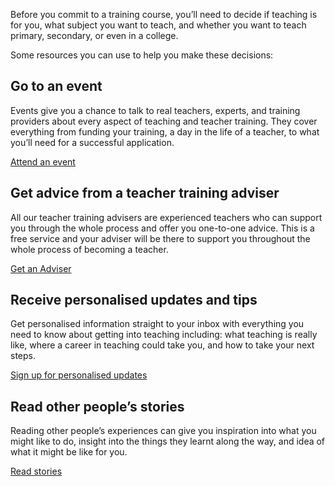 Before you commit to a training course, you’ll need to decide if teaching is for you, what subject you want to teach, and whether you want to teach primary, secondary, or even in a college. 

Some resources you can use to help you make these decisions: 

## Go to an event 
Events give you a chance to talk to real teachers, experts, and training providers about every aspect of teaching and teacher training. They cover everything from funding your training, a day in the life of a teacher, to what you’ll need for a successful application.

<p class="call-to-action__action">
  <a href="/events">Attend an event</a>
</p> 

## Get advice from a teacher training adviser 
All our teacher training advisers are experienced teachers who can support you through the whole process and offer you one-to-one advice. 
This is a free service and your adviser will be there to support you throughout the whole process of becoming a teacher. 

<p class="call-to-action__action">
  <a href="/tta-service">Get an Adviser</a>
</p> 

## Receive personalised updates and tips 
Get personalised information straight to your inbox with everything you need to know about getting into teaching including: what teaching is really like, where a career in teaching could take you, and how to take your next steps. 

<p class="call-to-action__action">
  <a href="/mailinglist">Sign up for personalised updates</a>
</p>  

## Read other people’s stories 
Reading other people’s experiences can give you inspiration into what you might like to do, insight into the things they learnt along the way, and idea of what it might be like for you.

<p class="call-to-action__action">
  <a href="/my-story-into-teaching">Read stories</a>
</p>  
